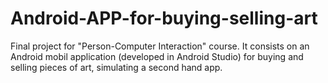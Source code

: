 # Android-APP-for-buying-selling-art
Final project for "Person-Computer Interaction" course. It consists on an Android mobil application (developed in Android Studio) for buying and selling pieces of art, simulating a second hand app.

